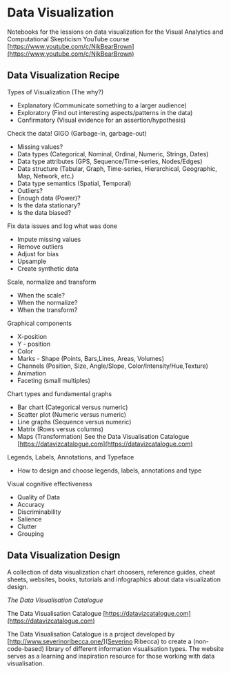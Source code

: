 # Data Visualization

Notebooks for the lessions on data visualization for the Visual Analytics and Computational Skepticism
 YouTube course [https://www.youtube.com/c/NikBearBrown](https://www.youtube.com/c/NikBearBrown) 
 
## Data Visualization Recipe

Types of Visualization (The why?)
* Explanatory (Communicate something to a larger audience)  
* Exploratory (Find out interesting aspects/patterns in the data) 
* Confirmatory (Visual evidence for an assertion/hypothesis)  

Check the data! GIGO (Garbage-in, garbage-out)
* Missing values?
* Data types (Categorical, Nominal, Ordinal, Numeric, Strings, Dates)
* Data type attributes (GPS, Sequence/Time-series, Nodes/Edges)
* Data structure (Tabular, Graph, Time-series, Hierarchical, Geographic, Map, Network, etc.)
* Data type semantics (Spatial, Temporal)
* Outliers?
* Enough data (Power)?
* Is the data stationary?
* Is the data biased?


Fix data issues and log what was done
* Impute missing values  
* Remove outliers  
* Adjust for bias 
* Upsample
* Create synthetic data 

Scale, normalize and transform
* When the scale?
* When the normalize?
* When the transform?

Graphical components
* X-position  
* Y - position  
* Color  
* Marks - Shape (Points, Bars,Lines, Areas, Volumes)  
* Channels (Position, Size, Angle/Slope, Color/Intensity/Hue,Texture)
* Animation    
* Faceting (small multiples) 


Chart types and fundamental graphs
* Bar chart  (Categorical versus numeric)
* Scatter plot (Numeric versus numeric)
* Line graphs (Sequence versus numeric)
* Matrix (Rows versus columns)
* Maps (Transformation)
See the Data Visualisation Catalogue   [https://datavizcatalogue.com](https://datavizcatalogue.com)  



Legends, Labels, Annotations, and Typeface
* How to design and choose legends, labels, annotations and type


Visual cognitive effectiveness
* Quality of Data  
* Accuracy  
* Discriminability  
* Salience  
* Clutter  
* Grouping  


 
 
## Data Visualization Design

A collection of data visualization chart choosers, reference guides, cheat sheets, websites, books, tutorials and infographics about data visualization design.


*The Data Visualisation Catalogue* 

The Data Visualisation Catalogue   [https://datavizcatalogue.com](https://datavizcatalogue.com)  

The Data Visualisation Catalogue is a project developed by [http://www.severinoribecca.one/](Severino Ribecca) to create a (non-code-based) library of different information visualisation types. The website serves as a learning and inspiration resource for those working with data visualisation. 


 
